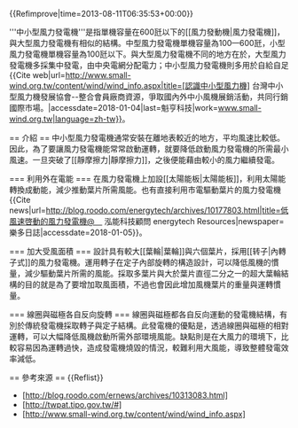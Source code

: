 {{Refimprove|time=2013-08-11T06:35:53+00:00}}

'''中小型風力發電機'''是指單機容量在600瓩以下的[[風力發動機|風力發電機]]，與大型風力發電機有相似的結構。中型風力發電機單機容量為100—600瓩，小型風力發電機單機容量為100瓩以下。與大型風力發電機不同的地方在於，大型風力發電機多採集中發電，由中央電網分配電力；中小型風力發電機則多用於自給自足<ref>{{Cite web|url=http://www.small-wind.org.tw/content/wind/wind_info.aspx|title=[認識中小型風力機] 台灣中小型風力機發展協會--整合會員廠商資源，爭取國內外中小風機展銷活動，共同行銷國際市場。|accessdate=2018-01-04|last=魁亨科技|work=www.small-wind.org.tw|language=zh-tw}}</ref>。

== 介紹 ==
中小型風力發電機通常安裝在離地表較近的地方，平均風速比較低。因此，為了要讓風力發電機能常常啟動運轉，就要降低啟動風力發電機的所需最小風速。一旦突破了[[靜摩擦力|靜摩擦力]]，之後便能藉由較小的風力繼續發電。

=== 利用外在電能 ===
在風力發電機上加設[[太陽能板|太陽能板]]，利用太陽能轉換成動能，減少推動葉片所需風能。也有直接利用市電驅動葉片的風力發電機<ref name=":0">{{Cite news|url=http://blog.roodo.com/energytech/archives/10177803.html|title=低風速啓動的風力發電機@　 泓能科技顧問 energytech Resources|newspaper=樂多日誌|accessdate=2018-01-05}}</ref>。

=== 加大受風面積 ===
設計具有較大[[葉輪|葉輪]]與六個葉片，採用[[转子|內轉子式]]的風力發電機。運用轉子在定子內部旋轉的構造設計，可以降低風機的慣量，減少驅動葉片所需的風能。採取多葉片與大於葉片直徑二分之一的超大葉輪結構的目的就是為了要增加取風面積，不過也會因此增加風機葉片的重量與運轉慣量<ref name=":0" />。

=== 線圈與磁極各自反向旋轉 ===
線圈與磁極都各自反向運動的發電機結構，有別於傳統發電機採取轉子與定子結構。此發電機的優點是，透過線圈與磁極的相對運轉，可以大幅降低風機啟動所需外部環境風能。缺點則是在大風力的環境下，比較容易因為運轉過快，造成發電機燒毀的情況，較難利用大風能，導致整體發電效率減低<ref name=":0" />。

== 參考來源 ==
{{Reflist}}
* [http://blog.roodo.com/ernews/archives/10313083.html]
* [http://twpat.tipo.gov.tw/#]
* [http://www.small-wind.org.tw/content/wind/wind_info.aspx]